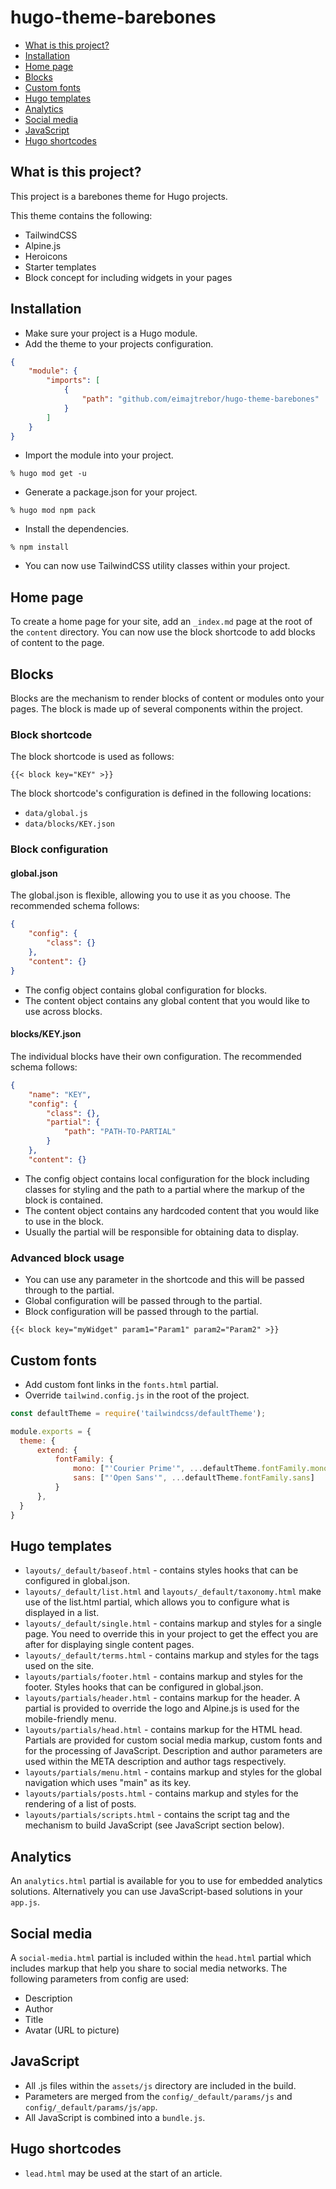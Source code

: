 # hugo-theme-barebones

- [What is this project?](#what-is-this-project)
- [Installation](#installation)
- [Home page](#home-page)
- [Blocks](#blocks)
- [Custom fonts](#custom-fonts)
- [Hugo templates](#hugo-templates)
- [Analytics](#analytics)
- [Social media](#social-media)
- [JavaScript](#javascript)
- [Hugo shortcodes](#hugo-shortcodes)

## What is this project?

This project is a barebones theme for Hugo projects.

This theme contains the following:

- TailwindCSS
- Alpine.js
- Heroicons
- Starter templates
- Block concept for including widgets in your pages

## Installation

- Make sure your project is a Hugo module.
- Add the theme to your projects configuration.

```json
{
    "module": {
        "imports": [
            {
                "path": "github.com/eimajtrebor/hugo-theme-barebones"
            }
        ]
    }
}
```

- Import the module into your project.

```
% hugo mod get -u
```

- Generate a package.json for your project.

```
% hugo mod npm pack
```

- Install the dependencies.

```
% npm install
```

- You can now use TailwindCSS utility classes within your project.

## Home page

To create a home page for your site, add an `_index.md` page at the root of the `content` directory. You can now use the block shortcode to add blocks of content to the page.

## Blocks

Blocks are the mechanism to render blocks of content or modules onto your pages. The block is made up of several components within the project.

### Block shortcode

The block shortcode is used as follows:

```
{{< block key="KEY" >}}
```

The block shortcode's configuration is defined in the following locations:

- `data/global.js`
- `data/blocks/KEY.json`

### Block configuration

#### global.json

The global.json is flexible, allowing you to use it as you choose. The recommended schema follows:

```json
{
    "config": {
        "class": {}
    },
    "content": {}
}
```

- The config object contains global configuration for blocks.
- The content object contains any global content that you would like to use across blocks.

#### blocks/KEY.json

The individual blocks have their own configuration. The recommended schema follows:

```json
{
    "name": "KEY",
    "config": {
        "class": {},
        "partial": {
            "path": "PATH-TO-PARTIAL"
        }
    },
    "content": {}
```

- The config object contains local configuration for the block including classes for styling and the path to a partial where the markup of the block is contained.
- The content object contains any hardcoded content that you would like to use in the block.
- Usually the partial will be responsible for obtaining data to display.

### Advanced block usage

- You can use any parameter in the shortcode and this will be passed through to the partial.
- Global configuration will be passed through to the partial.
- Block configuration will be passed through to the partial.

```
{{< block key="myWidget" param1="Param1" param2="Param2" >}}
```

## Custom fonts

- Add custom font links in the `fonts.html` partial.
- Override `tailwind.config.js` in the root of the project.

```js
const defaultTheme = require('tailwindcss/defaultTheme');

module.exports = {
  theme: {
      extend: {
          fontFamily: {
              mono: ["'Courier Prime'", ...defaultTheme.fontFamily.mono],
              sans: ["'Open Sans'", ...defaultTheme.fontFamily.sans]
          }
      },
  }
}
```

## Hugo templates

- `layouts/_default/baseof.html` - contains styles hooks that can be configured in global.json.
- `layouts/_default/list.html` and `layouts/_default/taxonomy.html` make use of the list.html partial, which allows you to configure what is displayed in a list.
- `layouts/_default/single.html` - contains markup and styles for a single page. You need to override this in your project to get the effect you are after for displaying single content pages.
- `layouts/_default/terms.html` - contains markup and styles for the tags used on the site.
- `layouts/partials/footer.html` - contains markup and styles for the footer. Styles hooks that can be configured in global.json.
- `layouts/partials/header.html` - contains markup for the header. A partial is provided to override the logo and Alpine.js is used for the mobile-friendly menu.
- `layouts/partials/head.html` - contains markup for the HTML head. Partials are provided for custom social media markup, custom fonts and for the processing of JavaScript. Description and author parameters are used within the META description and author tags respectively.
- `layouts/partials/menu.html` - contains markup and styles for the global navigation which uses "main" as its key.
- `layouts/partials/posts.html` - contains markup and styles for the rendering of a list of posts.
- `layouts/partials/scripts.html` - contains the script tag and the mechanism to build JavaScript (see JavaScript section below).

## Analytics

An `analytics.html` partial is available for you to use for embedded analytics solutions. Alternatively you can use JavaScript-based solutions in your `app.js`.

## Social media

A `social-media.html` partial is included within the `head.html` partial which includes markup that help you share to social media networks. The following parameters from config are used:

- Description
- Author
- Title
- Avatar (URL to picture)

## JavaScript

- All .js files within the `assets/js` directory are included in the build.
- Parameters are merged from the `config/_default/params/js` and `config/_default/params/js/app`.
- All JavaScript is combined into a `bundle.js`.

## Hugo shortcodes

- `lead.html` may be used at the start of an article.

